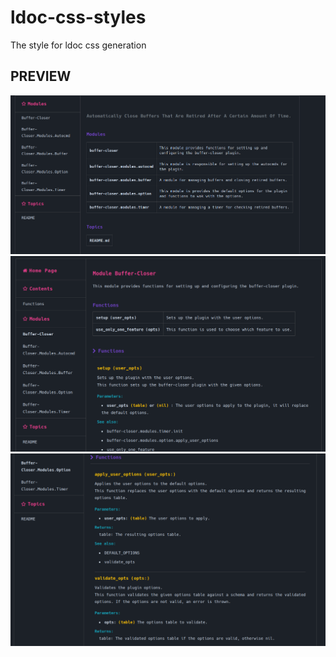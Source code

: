 # ldoc-css-styles

The style for ldoc css generation

## PREVIEW

![preview1](./.github/preview1.png)
![preview2](./.github/preview2.png)
![preview3](./.github/preview3.png)

